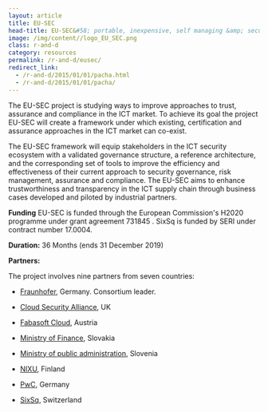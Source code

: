 ```yaml
---
layout: article
title: EU-SEC
head-title: EU-SEC&#58; portable, inexpensive, self managing &amp; secure cloud
image: /img/content//logo_EU_SEC.png
class: r-and-d
category: resources
permalink: /r-and-d/eusec/
redirect_link:
  - /r-and-d/2015/01/01/pacha.html
  - /r-and-d/2015/01/01/pacha/
---
```


The EU-SEC project is studying ways to improve approaches to trust, assurance and compliance in the ICT market. To achieve its goal the project EU-SEC will create a framework under which existing, certification and assurance approaches in the ICT market can co-exist.

The EU-SEC framework will equip stakeholders in the ICT security ecosystem with a validated governance structure, a reference architecture, and the corresponding set of tools to improve the efficiency and effectiveness of their current approach to security governance, risk management, assurance and compliance. The EU-SEC aims to enhance trustworthiness and transparency in the ICT supply chain through business cases developed and piloted by industrial partners. 

**Funding** EU-SEC is funded through the European Commission's H2020
  programme under grant agreement 731845 . SixSq is funded by SERI under contract number 17.0004.

**Duration:** 36 Months (ends 31 December 2019) 

**Partners:** 

The project involves nine partners from seven countries:

- [Fraunhofer](https://www.fraunhofer.de), Germany. Consortium leader.

- [Cloud Security Alliance](https://cloudsecurityalliance.org), UK

- [Fabasoft Cloud](https://www.fabasoft.com/en/), Austria 

- [Ministry of Finance](http://www.finance.gov.sk/en/), Slovakia

- [Ministry of public administration](http://www.mju.gov.si/en/), Slovenia

- [NIXU](https://www.nixu.com), Finland 

- [PwC](http://www.pwc.de/en/), Germany

- [SixSq](http://sixsq.com), Switzerland 







